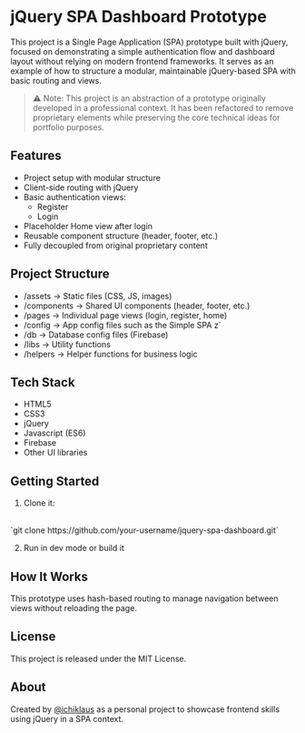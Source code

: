 # jQuery SPA Dashboard Prototype

This project is a Single Page Application (SPA) prototype built with jQuery, focused on demonstrating a simple authentication flow and dashboard layout without relying on modern frontend frameworks. It serves as an example of how to structure a modular, maintainable jQuery-based SPA with basic routing and views.

> ⚠️ Note: This project is an abstraction of a prototype originally developed in a professional context. It has been refactored to remove proprietary elements while preserving the core technical ideas for portfolio purposes.

## Features
- Project setup with modular structure
- Client-side routing with jQuery
- Basic authentication views:
  - Register
  - Login
- Placeholder Home view after login
- Reusable component structure (header, footer, etc.)
- Fully decoupled from original proprietary content

## Project Structure
- /assets         → Static files (CSS, JS, images)
- /components     → Shared UI components (header, footer, etc.)
- /pages          → Individual page views (login, register, home)
- /config         → App config files such as the Simple SPA z`
- /db         → Database config files (Firebase)
- /libs         → Utility functions
- /helpers         → Helper functions for business logic

## Tech Stack
- HTML5
- CSS3
- jQuery
- Javascript (ES6)
- Firebase
- Other UI libraries

## Getting Started
1. Clone it:
<br>
`git clone https://github.com/your-username/jquery-spa-dashboard.git`

2. Run in dev mode or build it

## How It Works
This prototype uses hash-based routing to manage navigation between views without reloading the page.

## License
This project is released under the MIT License.

## About
Created by [@ichiklaus](https://github.com/ichiklaus) as a personal project to showcase frontend skills using jQuery in a SPA context.